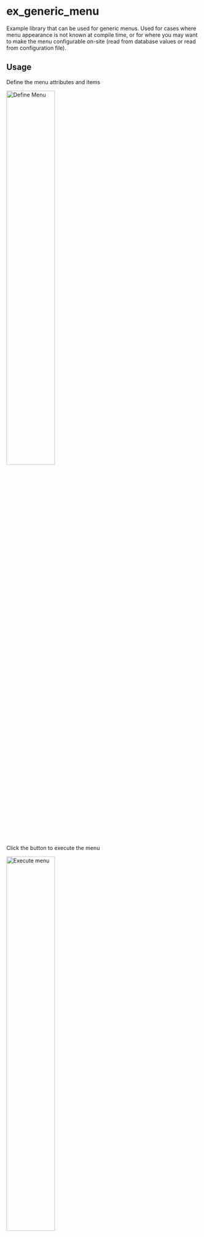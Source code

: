 # ex_generic_menu
Example library that can be used for generic menus.  Used for cases where menu appearance is not known at compile time, or for where you may want to make the menu configurable on-site (read from database values or read from configuration file).

## Usage

Define the menu attributes and items

<img alt="Define Menu" src="https://user-images.githubusercontent.com/13615993/32272412-c9327cfe-bf62-11e7-9527-5bdc910e0775.png" width="50%" />

Click the button to execute the menu

<img alt="Execute menu" src="https://user-images.githubusercontent.com/13615993/32272411-c8fd8a3a-bf62-11e7-8dd2-ab9b73611378.png" width="50%" />

Note the entry clicked on the menu

<img alt="Entry selected" src="https://user-images.githubusercontent.com/13615993/32272410-c8c90d8c-bf62-11e7-9cd5-2fbb81da9d58.png" width="50%" />

Click on View Source to see source required

<img alt="Source Example" src="https://user-images.githubusercontent.com/13615993/32272409-c8926f84-bf62-11e7-96b2-50b216055737.png" width="50%" />    

Typically I would expect this source to be based on reading database configuration or from some .json or .xml type configuration file that is editable onsite

## TODO

Illustrate reading from configuration file example
Add Quick Menu example
Add additional viewing style based on INPUT and full screen of images
